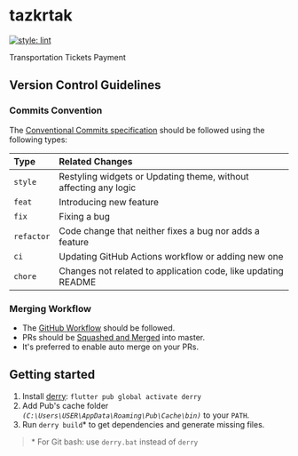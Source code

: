# tazkrtak

[![style: lint](https://img.shields.io/badge/style-lint-4BC0F5.svg)](https://pub.dev/packages/lint)

Transportation Tickets Payment

## Version Control Guidelines

### Commits Convention

The [Conventional Commits specification](https://www.conventionalcommits.org/en/v1.0.0/)
should be followed using the following types:

| Type       | Related Changes                                                  |
| :--------- | :--------------------------------------------------------------- |
| `style`    | Restyling widgets or Updating theme, without affecting any logic |
| `feat`     | Introducing new feature                                          |
| `fix`      | Fixing a bug                                                     |
| `refactor` | Code change that neither fixes a bug nor adds a feature          |
| `ci`       | Updating GitHub Actions workflow or adding new one               |
| `chore`    | Changes not related to application code, like updating README    |

### Merging Workflow

- The [GitHub Workflow](https://guides.github.com/introduction/flow/) should be followed.
- PRs should be [Squashed and Merged](https://docs.github.com/en/github/collaborating-with-issues-and-pull-requests/about-pull-request-merges#squash-and-merge-your-pull-request-commits) into master.
- It's preferred to enable auto merge on your PRs.

## Getting started

1. Install [derry](https://pub.dev/packages/derry): `flutter pub global activate derry`
1. Add Pub's cache folder _`(C:\Users\USER\AppData\Roaming\Pub\Cache\bin)`_ to your `PATH`.
1. Run `derry build`\* to get dependencies and generate missing files.

> \* For Git bash: use `derry.bat` instead of `derry`
